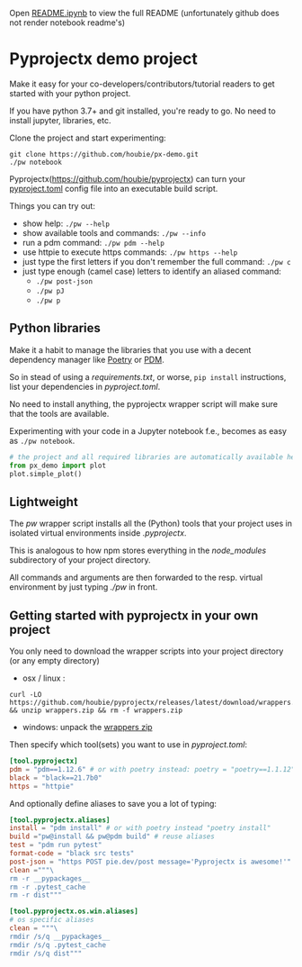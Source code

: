 <!--

---
jupyter:
  jupytext:
    hide_notebook_metadata: true
    text_representation:
      extension: .md
      format_name: markdown
      format_version: '1.3'
      jupytext_version: 1.13.6
  kernelspec:
    display_name: Python 3 (ipykernel)
    language: python
    name: python3
---

-->

<!-- #region -->
Open [README.ipynb](README.ipynb) to view the full README (unfortunately github does not render notebook readme's)

# Pyprojectx demo project

Make it easy for your co-developers/contributors/tutorial readers to get started with your python project.

If you have python 3.7+ and git installed, you're ready to go. No need to install jupyter, libraries, etc.

Clone the project and start experimenting:

```shell
git clone https://github.com/houbie/px-demo.git
./pw notebook
```

Pyprojectx(https://github.com/houbie/pyprojectx) can turn your [pyproject.toml](./pyproject.toml)
config file into an executable build script.


Things you can try out:
* show help: `./pw --help`
* show available tools and commands: `./pw --info`
* run a pdm command: `./pw pdm --help`
* use httpie to execute https commands: `./pw https --help`
* just type the first letters if you don't remember the full command: `./pw c`
* just type enough (camel case) letters to identify an aliased command:
  * `./pw post-json`  
  * `./pw pJ`
  * `./pw p`

<!-- #endregion -->

## Python libraries
Make it a habit to manage the libraries that you use with a decent dependency manager like [Poetry](https://python-poetry.org/) or [PDM](https://pdm.fming.dev/).

So in stead of using a _requirements.txt_, or worse, `pip install` instructions, list your dependencies in _pyproject.toml_.

No need to install anything, the pyprojectx wrapper script will make sure that the tools are available.

Experimenting with your code in a Jupyter notebook f.e., becomes as easy as `./pw notebook`.

```python
# the project and all required libraries are automatically available here
from px_demo import plot
plot.simple_plot()
```

## Lightweight
The _pw_ wrapper script installs all the (Python) tools that your project uses in isolated virtual environments inside 
_.pyprojectx_.

This is analogous to how npm stores everything in the _node_modules_ subdirectory of your project directory.

All commands and arguments are then forwarded to the resp. virtual environment by just typing _./pw_ in front.


## Getting started with pyprojectx in your own project
You only need to download the wrapper scripts into your project directory (or any empty directory)
* osx / linux :
```shell
curl -LO https://github.com/houbie/pyprojectx/releases/latest/download/wrappers.zip && unzip wrappers.zip && rm -f wrappers.zip
```
* windows: unpack the [wrappers zip](https://github.com/houbie/pyprojectx/releases/latest/download/wrappers.zip)

Then specify which tool(sets) you want to use in  _pyproject.toml_:
```toml
[tool.pyprojectx]
pdm = "pdm==1.12.6" # or with poetry instead: poetry = "poetry==1.1.12"
black = "black==21.7b0"
https = "httpie"
```

And optionally define aliases to save you a lot of typing:
```toml
[tool.pyprojectx.aliases]
install = "pdm install" # or with poetry instead "poetry install"
build ="pw@install && pw@pdm build" # reuse aliases
test = "pdm run pytest"
format-code = "black src tests"
post-json = "https POST pie.dev/post message='Pyprojectx is awesome!'"
clean ="""\
rm -r __pypackages__
rm -r .pytest_cache
rm -r dist"""

[tool.pyprojectx.os.win.aliases]
# os specific aliases
clean = """\
rmdir /s/q __pypackages__
rmdir /s/q .pytest_cache
rmdir /s/q dist"""
```

